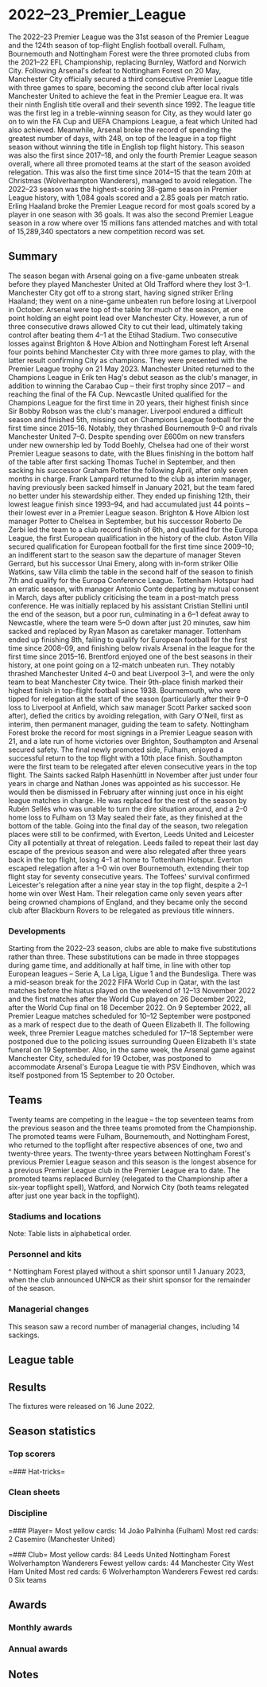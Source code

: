# 2022–23_Premier_League

The 2022–23 Premier League was the 31st season of the Premier League and the 124th season of top-flight English football overall. Fulham, Bournemouth and Nottingham Forest were the three promoted clubs from the 2021–22 EFL Championship, replacing Burnley, Watford and Norwich City.
Following Arsenal's defeat to Nottingham Forest on 20 May, Manchester City officially secured a third consecutive Premier League title with three games to spare, becoming the second club after local rivals Manchester United to achieve the feat in the Premier League era. It was their ninth English title overall and their seventh since 1992. The league title was the first leg in a treble-winning season for City, as they would later go on to win the FA Cup and UEFA Champions League, a feat which United had also achieved. Meanwhile, Arsenal broke the record of spending the greatest number of days, with 248, on top of the league in a top flight season without winning the title in English top flight history.
This season was also the first since 2017–18, and only the fourth Premier League season overall, where all three promoted teams at the start of the season avoided relegation. This was also the first time since 2014–15 that the team 20th at Christmas (Wolverhampton Wanderers), managed to avoid relegation.
The 2022–23 season was the highest-scoring 38-game season in Premier League history, with 1,084 goals scored and a 2.85 goals per match ratio. Erling Haaland broke the Premier League record for most goals scored by a player in one season with 36 goals.
It was also the second Premier League season in a row where over 15 millions fans attended matches and with total of 15,289,340 spectators a new competition record was set.


## Summary

The season began with Arsenal going on a five-game unbeaten streak before they played Manchester United at Old Trafford where they lost 3–1. Manchester City got off to a strong start, having signed striker Erling Haaland; they went on a nine-game unbeaten run before losing at Liverpool in October. Arsenal were top of the table for much of the season, at one point holding an eight point lead over Manchester City. However, a run of three consecutive draws allowed City to cut their lead, ultimately taking control after beating them 4–1 at the Etihad Stadium. Two consecutive losses against Brighton & Hove Albion and Nottingham Forest left Arsenal four points behind Manchester City with three more games to play, with the latter result confirming City as champions. They were presented with the Premier League trophy on 21 May 2023.
Manchester United returned to the Champions League in Erik ten Hag's debut season as the club's manager, in addition to winning the Carabao Cup – their first trophy since 2017 – and reaching the final of the FA Cup. Newcastle United qualified for the Champions League for the first time in 20 years, their highest finish since Sir Bobby Robson was the club's manager. Liverpool endured a difficult season and finished 5th, missing out on Champions League football for the first time since 2015–16. Notably, they thrashed Bournemouth 9–0 and rivals Manchester United 7–0.
Despite spending over £600m on new transfers under new ownership led by Todd Boehly, Chelsea had one of their worst Premier League seasons to date, with the Blues finishing in the bottom half of the table after first sacking Thomas Tuchel in September, and then sacking his successor Graham Potter the following April, after only seven months in charge. Frank Lampard returned to the club as interim manager, having previously been sacked himself in January 2021, but the team fared no better under his stewardship either. They ended up finishing 12th, their lowest league finish since 1993–94, and had accumulated just 44 points – their lowest ever in a Premier League season.
Brighton & Hove Albion lost manager Potter to Chelsea in September, but his successor Roberto De Zerbi led the team to a club record finish of 6th, and qualified for the Europa League, the first European qualification in the history of the club.
Aston Villa secured qualification for European football for the first time since 2009–10; an indifferent start to the season saw the departure of manager Steven Gerrard, but his successor Unai Emery, along with in-form striker Ollie Watkins, saw Villa climb the table in the second half of the season to finish 7th and qualify for the Europa Conference League. Tottenham Hotspur had an erratic season, with manager Antonio Conte departing by mutual consent in March, days after publicly criticising the team in a post-match press conference. He was initially replaced by his assistant Cristian Stellini until the end of the season, but a poor run, culminating in a 6–1 defeat away to Newcastle, where the team were 5–0 down after just 20 minutes, saw him sacked and replaced by Ryan Mason as caretaker manager. Tottenham ended up finishing 8th, failing to qualify for European football for the first time since 2008–09, and finishing below rivals Arsenal in the league for the first time since 2015–16.
Brentford enjoyed one of the best seasons in their history, at one point going on a 12-match unbeaten run. They notably thrashed Manchester United 4–0 and beat Liverpool 3–1, and were the only team to beat Manchester City twice. Their 9th-place finish marked their highest finish in top-flight football since 1938.
Bournemouth, who were tipped for relegation at the start of the season (particularly after their 9–0 loss to Liverpool at Anfield, which saw manager Scott Parker sacked soon after), defied the critics by avoiding relegation, with Gary O'Neil, first as interim, then permanent manager, guiding the team to safety. Nottingham Forest broke the record for most signings in a Premier League season with 21, and a late run of home victories over Brighton, Southampton and Arsenal secured safety. The final newly promoted side, Fulham, enjoyed a successful return to the top flight with a 10th place finish.
Southampton were the first team to be relegated after eleven consecutive years in the top flight. The Saints sacked Ralph Hasenhüttl in November after just under four years in charge and Nathan Jones was appointed as his successor. He would then be dismissed in February after winning just once in his eight league matches in charge. He was replaced for the rest of the season by Rubén Sellés who was unable to turn the dire situation around, and a 2–0 home loss to Fulham on 13 May sealed their fate, as they finished at the bottom of the table.
Going into the final day of the season, two relegation places were still to be confirmed, with Everton, Leeds United and Leicester City all potentially at threat of relegation. Leeds failed to repeat their last day escape of the previous season and were also relegated after three years back in the top flight, losing 4–1 at home to Tottenham Hotspur. Everton escaped relegation after a 1–0 win over Bournemouth, extending their top flight stay for seventy consecutive years. The Toffees' survival confirmed Leicester's relegation after a nine year stay in the top flight, despite a 2–1 home win over West Ham. Their relegation came only seven years after being crowned champions of England, and they became only the second club after Blackburn Rovers to be relegated as previous title winners.


### Developments
Starting from the 2022–23 season, clubs are able to make five substitutions rather than three. These substitutions can be made in three stoppages during game time, and additionally at half time, in line with other top European leagues – Serie A, La Liga, Ligue 1 and the Bundesliga.
There was a mid-season break for the 2022 FIFA World Cup in Qatar, with the last matches before the hiatus played on the weekend of 12–13 November 2022 and the first matches after the World Cup played on 26 December 2022, after the World Cup final on 18 December 2022.
On 9 September 2022, all Premier League matches scheduled for 10–12 September were postponed as a mark of respect due to the death of Queen Elizabeth II. The following week, three Premier League matches scheduled for 17–18 September were postponed due to the policing issues surrounding Queen Elizabeth II's state funeral on 19 September. Also, in the same week, the Arsenal game against Manchester City, scheduled for 19 October, was postponed to accommodate Arsenal's Europa League tie with PSV Eindhoven, which was itself postponed from 15 September to 20 October.


## Teams

Twenty teams are competing in the league – the top seventeen teams from the previous season and the three teams promoted from the Championship. The promoted teams were Fulham, Bournemouth, and Nottingham Forest, who returned to the topflight after respective absences of one, two and twenty-three years. The twenty-three years between Nottingham Forest's previous Premier League season and this season is the longest absence for a previous Premier League club in the Premier League era to date. The promoted teams replaced Burnley (relegated to the Championship after a six-year topflight spell), Watford, and Norwich City (both teams relegated after just one year back in the topflight).


### Stadiums and locations

 Note: Table lists in alphabetical order.


### Personnel and kits

^  Nottingham Forest played without a shirt sponsor until 1 January 2023, when the club announced UNHCR as their shirt sponsor for the remainder of the season.


### Managerial changes
This season saw a record number of managerial changes, including 14 sackings.


## League table



## Results

The fixtures were released on 16 June 2022.


## Season statistics



### Top scorers


=### Hat-tricks=


### Clean sheets


### Discipline


=### Player=
Most yellow cards: 14
 João Palhinha (Fulham)
Most red cards: 2
 Casemiro (Manchester United)


=### Club=
Most yellow cards: 84
Leeds United
Nottingham Forest
Wolverhampton Wanderers
Fewest yellow cards: 44
Manchester City
West Ham United
Most red cards: 6
Wolverhampton Wanderers
Fewest red cards: 0
Six teams


## Awards



### Monthly awards


### Annual awards


## Notes

